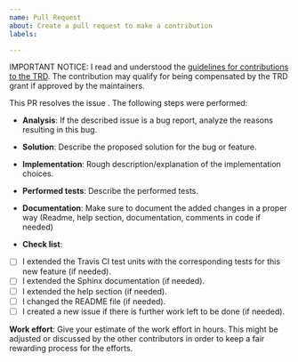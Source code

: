 ```yaml
---
name: Pull Request
about: Create a pull request to make a contribution
labels: 

---
```

IMPORTANT NOTICE:
I read and understood the [guidelines for contributions to the TRD](https://tezos-reward-distributor-organization.github.io/tezos-reward-distributor/contributors.html). The contribution may qualify for being compensated by the TRD grant if approved by the maintainers.

This PR resolves the issue <issue ID>. The following steps were performed:

* **Analysis**: If the described issue is a bug report, analyze the reasons resulting in this bug.

* **Solution**: Describe the proposed solution for the bug or feature.

* **Implementation**: Rough description/explanation of the implementation choices.

* **Performed tests**: Describe the performed tests.

* **Documentation**: Make sure to document the added changes in a proper way (Readme, help section, documentation, comments in code if needed)

* **Check list**:

- [ ] I extended the Travis CI test units with the corresponding tests for this new feature (if needed).
- [ ] I extended the Sphinx documentation (if needed).
- [ ] I extended the help section (if needed).
- [ ] I changed the README file (if needed).
- [ ] I created a new issue if there is further work left to be done (if needed).

**Work effort**: Give your estimate of the work effort in hours. This might be adjusted or discussed by the other contributors in order to keep a fair rewarding process for the efforts.
